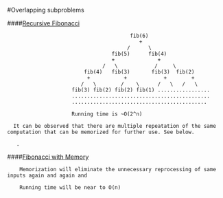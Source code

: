 #Overlapping subproblems

####[Recursive Fibonacci](https://github.com/dasbipulkumar/LogixCastle/blob/master/src/main/scala/com/bipul/logixcastle/dynamicprogamming/basic/overlappingsubproblem/FibonacciWithNormalRecursion.scala)

                                            fib(6)
                                               +
                                           /      \
                                      fib(5)      fib(4)
                                      +              +
                                   /   \            /     \
                             fib(4)   fib(3)       fib(3)  fib(2)
                              +           +            +        +
                            /   \        /    \      /   \   /   \
                         fib(3) fib(2) fib(2) fib(1) .................
                         .............................................
                         ............................................ 
                         
                         Running time is ~O(2^n)
                         
      It can be observed that there are multiple repeatation of the same computation that can be memorized for further use. See below.
     
       .  
                         
####[Fibonacci with Memory](https://github.com/dasbipulkumar/LogixCastle/blob/master/src/main/scala/com/bipul/logixcastle/dynamicprogamming/basic/overlappingsubproblem/FibonacciWithMemorization.scala)

        Memorization will eliminate the unnecessary reprocessing of same inputs again and again and 
        
        Running time will be near to O(n)
                         
                     
                         
                       
                         
                         
                         
                         
                         
                         
                         